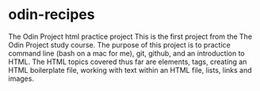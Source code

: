 # odin-recipes
The Odin Project html practice project
This is the first project from the The Odin Project study course. The purpose of this project is to practice command line (bash on a mac for me), git, github, and an introduction to HTML. The HTML topics covered thus far are elements, tags, creating an HTML boilerplate file, working with text within an HTML file, lists, links and images.

